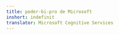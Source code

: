 ```yaml
---
title: poder-bi-pro de Microsoft
inshort: indefinit
translator: Microsoft Cognitive Services
---
```




